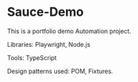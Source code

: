 # Sauce-Demo
 
This is a portfolio demo Automation project.

Libraries: Playwright, Node.js

Tools: TypeScript

Design patterns used: POM, Fixtures. 
